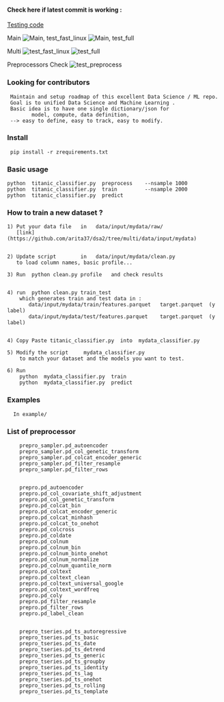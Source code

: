 
#### Check here if latest commit is working :

[Testing code ](https://github.com/arita37/dsa2/blob/main/ztest/run_fast.sh)

Main
![Main, test_fast_linux](https://github.com/arita37/dsa2/workflows/test_fast_linux/badge.svg?branch=main)
![Main, test_full](https://github.com/arita37/dsa2/workflows/test_full/badge.svg?branch=main)


Multi
  ![test_fast_linux](https://github.com/arita37/dsa2/workflows/test_fast_linux/badge.svg?branch=multi)
   ![test_full](https://github.com/arita37/dsa2/workflows/test_full/badge.svg?branch=multi)


Preprocessors Check
![test_preprocess](https://github.com/arita37/dsa2/workflows/test_preprocess/badge.svg?branch=multi)


### Looking for contributors
     Maintain and setup roadmap of this excellent Data Science / ML repo.
     Goal is to unified Data Science and Machine Learning .
     Basic idea is to have one single dictionary/json for
            model, compute, data definition,
     --> easy to define, easy to track, easy to modify.
     

### Install 
     pip install -r zrequirements.txt


### Basic usage 
    python  titanic_classifier.py  preprocess    --nsample 1000
    python  titanic_classifier.py  train         --nsample 2000
    python  titanic_classifier.py  predict



### How to train a new dataset ?
    1) Put your data file   in   data/input/mydata/raw/   
       [link](https://github.com/arita37/dsa2/tree/multi/data/input/mydata)
       

    2) Update script        in   data/input/mydata/clean.py
       to load column names, basic profile...

    3) Run  python clean.py profile   and check results


    4) run  python clean.py train_test
        which generates train and test data in :   
           data/input/mydata/train/features.parquet   target.parquet  (y label)        
           data/input/mydata/test/features.parquet    target.parquet  (y label)                
                

    4) Copy Paste titanic_classifier.py  into  mydata_classifier.py
    
    5) Modify the script     mydata_classifier.py
        to match your dataset and the models you want to test.
          
    6) Run 
        python  mydata_classifier.py  train
        python  mydata_classifier.py  predict


        
### Examples

      In example/




### List of preprocessor

        prepro_sampler.pd_autoencoder
        prepro_sampler.pd_col_genetic_transform
        prepro_sampler.pd_colcat_encoder_generic
        prepro_sampler.pd_filter_resample
        prepro_sampler.pd_filter_rows


        prepro.pd_autoencoder
        prepro.pd_col_covariate_shift_adjustment
        prepro.pd_col_genetic_transform
        prepro.pd_colcat_bin
        prepro.pd_colcat_encoder_generic
        prepro.pd_colcat_minhash
        prepro.pd_colcat_to_onehot
        prepro.pd_colcross
        prepro.pd_coldate
        prepro.pd_colnum
        prepro.pd_colnum_bin
        prepro.pd_colnum_binto_onehot
        prepro.pd_colnum_normalize
        prepro.pd_colnum_quantile_norm
        prepro.pd_coltext
        prepro.pd_coltext_clean
        prepro.pd_coltext_universal_google
        prepro.pd_coltext_wordfreq
        prepro.pd_coly
        prepro.pd_filter_resample
        prepro.pd_filter_rows
        prepro.pd_label_clean


        prepro_tseries.pd_ts_autoregressive
        prepro_tseries.pd_ts_basic
        prepro_tseries.pd_ts_date
        prepro_tseries.pd_ts_detrend
        prepro_tseries.pd_ts_generic
        prepro_tseries.pd_ts_groupby
        prepro_tseries.pd_ts_identity
        prepro_tseries.pd_ts_lag
        prepro_tseries.pd_ts_onehot
        prepro_tseries.pd_ts_rolling
        prepro_tseries.pd_ts_template


















